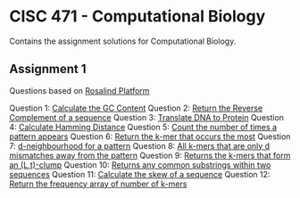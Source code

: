 # CISC 471 - Computational Biology
Contains the assignment solutions for Computational Biology.

## Assignment 1
Questions based on [Rosalind Platform](https://rosalind.info/problems/list-view/?location=bioinformatics-textbook-track)

Question 1: [Calculate the GC Content](https://rosalind.info/problems/gc/)
Question 2: [Return the Reverse Complement of a sequence](https://rosalind.info/problems/ba1c/)
Question 3: [Translate DNA to Protein](https://rosalind.info/problems/ba4a/)
Question 4: [Calculate Hamming Distance](https://rosalind.info/problems/ba1g/)
Question 5: [Count the number of times a pattern appears](https://rosalind.info/problems/ba1a/)
Question 6: [Return the k-mer that occurs the most](https://rosalind.info/problems/ba1b/)
Question 7: [d-neighbourhood for a pattern](https://rosalind.info/problems/ba1n/)
Question 8: [All k-mers that are only d mismatches away from the pattern](https://rosalind.info/problems/ba1h/)
Question 9: [Returns the k-mers that form an (L,t)-clump](https://rosalind.info/problems/ba1e/)
Question 10: [Returns any common substrings within two sequences](https://rosalind.info/problems/ba6e/)
Question 11: [Calculate the skew of a sequence](https://rosalind.info/problems/ba1f/)
Question 12: [Return the frequency array of number of k-mers](https://rosalind.info/problems/ba1k/)

